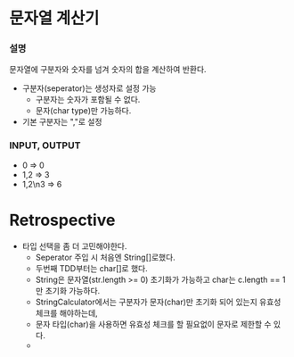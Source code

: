 # 문자열 계산기

### 설명
문자열에 구분자와 숫자를 넘겨 숫자의 합을 계산하여 반환다.
* 구분자(seperator)는 생성자로 설정 가능
    * 구분자는 숫자가 포함될 수 없다.
    * 문자(char type)만 가능하다.
* 기본 구분자는 ","로 설정


### INPUT, OUTPUT
* 0 => 0
* 1,2 => 3
* 1,2\n3 => 6

# Retrospective
* 타입 선택을 좀 더 고민해야한다.
    * Seperator 주입 시 처음엔 String[]로했다.
    * 두번째 TDD부터는 char[]로 했다.
    * String은 문자열(str.length >= 0) 초기화가 가능하고 char는 c.length == 1 만 초기화 가능하다.
    * StringCalculator에서는 구분자가 문자(char)만 초기화 되어 있는지 유효성 체크를 해야하는데,
    * 문자 타입(char)을 사용하면 유효성 체크를 할 필요없이 문자로 제한할 수 있다.
    * 
